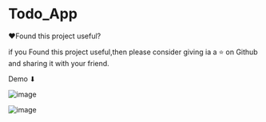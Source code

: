 # Todo_App

❤Found this project useful?

if you Found this project useful,then please consider giving ia a ⭐ on Github and sharing it with your friend.

Demo ⬇


![image](https://user-images.githubusercontent.com/76265991/185445416-149ca060-2734-404f-aa2b-8e199088aa5e.png)


![image](https://user-images.githubusercontent.com/76265991/185445443-2b00e503-95f0-467a-9230-d697f3a2a415.png)
